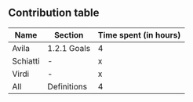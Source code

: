 ## Contribution table

Name         | Section       | Time spent (in hours)
------------ | ------------- | ---------------------
Avila        | 1.2.1 Goals | 4
Schiatti     | - | x
Virdi        | - | x
All          | Definitions | 4
